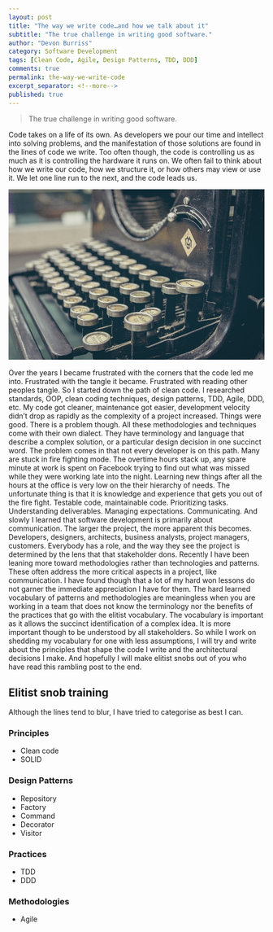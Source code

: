 ```yaml
---
layout: post
title: "The way we write code…and how we talk about it"
subtitle: "The true challenge in writing good software."
author: "Devon Burriss"
category: Software Development
tags: [Clean Code, Agile, Design Patterns, TDD, DDD]
comments: true
permalink: the-way-we-write-code
excerpt_separator: <!--more-->
published: true
---
```


> The true challenge in writing good software.

Code takes on a life of its own. As developers we pour our time and intellect into solving problems, and the manifestation of those solutions are found in the lines of code we write. Too often though, the code is controlling us as much as it is controlling the hardware it runs on. We often fail to think about how we write our code, how we structure it, or how others may view or use it. We let one line run to the next, and the code leads us.

![typewriter](/img/posts/2014/typewriter-800.jpg)
<!--more-->

Over the years I became frustrated with the corners that the code led me into. Frustrated with the tangle it became. Frustrated with reading other peoples tangle. So I started down the path of clean code. I researched standards, OOP, clean coding techniques, design patterns, TDD, Agile, DDD, etc. My code got cleaner, maintenance got easier, development velocity didn’t drop as rapidly as the complexity of a project increased. Things were good. There is a problem though. All these methodologies and techniques come with their own dialect. They have terminology and language that describe a complex solution, or a particular design decision in one succinct word. The problem comes in that not every developer is on this path. Many are stuck in fire fighting mode. The overtime hours stack up, any spare minute at work is spent on Facebook trying to find out what was missed while they were working late into the night. Learning new things after all the hours at the office is very low on the their hierarchy of needs. The unfortunate thing is that it is knowledge and experience that gets you out of the fire fight. Testable code, maintainable code. Prioritizing tasks. Understanding deliverables. Managing expectations. Communicating. And slowly I learned that software development is primarily about communication. The larger the project, the more apparent this becomes. Developers, designers, architects, business analysts, project managers, customers. Everybody has a role, and the way they see the project is determined by the lens that that stakeholder dons. Recently I have been leaning more toward methodologies rather than technologies and patterns. These often address the more critical aspects in a project, like communication. I have found though that a lot of my hard won lessons do not garner the immediate appreciation I have for them. The hard learned vocabulary of patterns and methodologies are meaningless when you are working in a team that does not know the terminology nor the benefits of the practices that go with the elitist vocabulary. The vocabulary is important as it allows the succinct identification of a complex idea. It is more important though to be understood by all stakeholders. So while I work on shedding my vocabulary for one with less assumptions, I will try and write about the principles that shape the code I write and the architectural decisions I make. And hopefully I will make elitist snobs out of you who have read this rambling post to the end. 

## Elitist snob training 

Although the lines tend to blur, I have tried to categorise as best I can. 

### Principles 

* Clean code
* SOLID 

### Design Patterns 

* Repository
* Factory
* Command
* Decorator
* Visitor

### Practices 

* TDD
* DDD

### Methodologies 

* Agile

